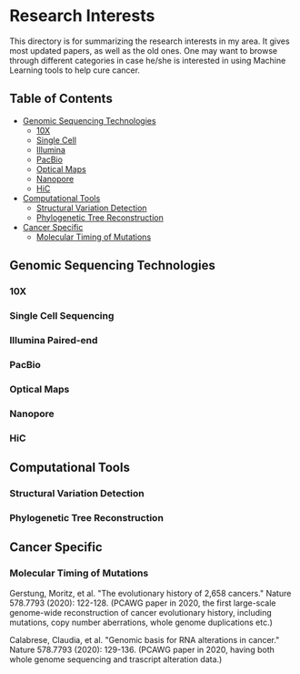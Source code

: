 # Research Interests

This directory is for summarizing the research interests in my area. It gives most updated papers, as well as the old ones. One may want to browse through different categories in case he/she is interested in using Machine Learning tools to help cure cancer.

## Table of Contents
- [Genomic Sequencing Technologies](#genomic_sequencing_technologies)
    * [10X](#10x)
    * [Single Cell](#single_cell)
    * [Illumina](#illumina)
    * [PacBio](#pacbio)
    * [Optical Maps](#optical_maps)
    * [Nanopore](#nanopore)
    * [HiC](#hic)
- [Computational Tools](#computational_tools)
    * [Structural Variation Detection](#structural_variation_detection)
    * [Phylogenetic Tree Reconstruction](#phylogenetic_tree_reconstruction)
- [Cancer Specific](#cancer_specific)
    * [Molecular Timing of Mutations](#molecular_timing_of_mutations)

## <a name="genomic_sequencing_technologies"></a>Genomic Sequencing Technologies ##

###   10X

###   Single Cell Sequencing

###   Illumina Paired-end

###   PacBio

###   Optical Maps

###   Nanopore

###   HiC

## Computational Tools

###   Structural Variation Detection

###   Phylogenetic Tree Reconstruction

## Cancer Specific

###   Molecular Timing of Mutations

   Gerstung, Moritz, et al. "The evolutionary history of 2,658 cancers." Nature 578.7793 (2020): 122-128. (PCAWG paper in 2020, the first large-scale genome-wide reconstruction of cancer evolutionary history, including mutations, copy number aberrations, whole genome duplications etc.)
   
   Calabrese, Claudia, et al. "Genomic basis for RNA alterations in cancer." Nature 578.7793 (2020): 129-136. (PCAWG paper in 2020, having both whole genome sequencing and trascript alteration data.)
